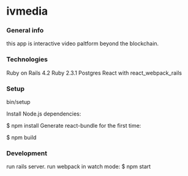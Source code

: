 # ivmedia

<h3>General info</h3>

this app is interactive video paltform beyond the blockchain.

<h3>Technologies</h3>

Ruby on Rails 4.2
Ruby 2.3.1
Postgres
React with react_webpack_rails

<h3>Setup</h3>

bin/setup

Install Node.js dependencies:

$ npm install
Generate react-bundle for the first time:

$ npm build


<h3>Development</h3>

run rails server.
run webpack in watch mode:
$ npm start
